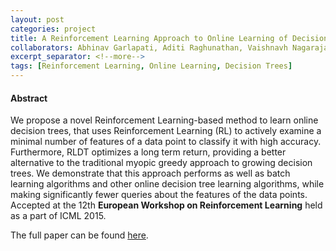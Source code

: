 ```yaml
---
layout: post
categories: project
title: A Reinforcement Learning Approach to Online Learning of Decision Trees
collaborators: Abhinav Garlapati, Aditi Raghunathan, Vaishnavh Nagarajan, Prof. Balaraman Ravindran
excerpt_separator: <!--more-->
tags: [Reinforcement Learning, Online Learning, Decision Trees]
---
```

<h4> Abstract </h4>
<article>
We propose a novel Reinforcement Learning-based method to learn online decision trees, that uses Reinforcement Learning (RL) to actively examine a minimal number of features of a data point to classify it with high accuracy. Furthermore, RLDT optimizes a long term return, providing a better alternative to the traditional myopic greedy approach to growing decision trees. We demonstrate that this approach performs as well as batch learning algorithms and other online decision tree learning algorithms, while making significantly fewer queries about the features of the data points.
<br>
Accepted at the 12th <b>European Workshop on Reinforcement Learning</b> held as a part of ICML 2015.


</article>
<!--more-->


<p>
The full paper can be found <a href="http://arxiv.org/pdf/1507.06923v1.pdf">here</a>.
</p>
